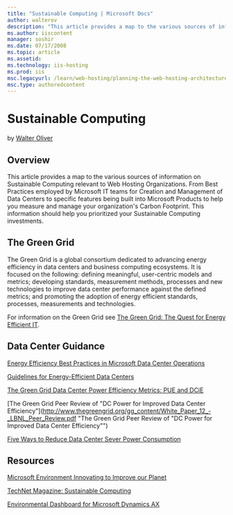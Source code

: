 ```yaml
---
title: "Sustainable Computing | Microsoft Docs"
author: walterov
description: "This article provides a map to the various sources of information on Sustainable Computing relevant to Web Hosting Organizations. From Best Practices employe..."
ms.author: iiscontent
manager: soshir
ms.date: 07/17/2008
ms.topic: article
ms.assetid: 
ms.technology: iis-hosting
ms.prod: iis
msc.legacyurl: /learn/web-hosting/planning-the-web-hosting-architecture/sustainable-computing
msc.type: authoredcontent
---
```

Sustainable Computing
====================
by [Walter Oliver](https://github.com/walterov)

## Overview

This article provides a map to the various sources of information on Sustainable Computing relevant to Web Hosting Organizations. From Best Practices employed by Microsoft IT teams for Creation and Management of Data Centers to specific features being built into Microsoft Products to help you measure and manage your organization's Carbon Footprint. This information should help you prioritized your Sustainable Computing investments.

## The Green Grid

The Green Grid is a global consortium dedicated to advancing energy efficiency in data centers and business computing ecosystems. It is focused on the following: defining meaningful, user-centric models and metrics; developing standards, measurement methods, processes and new technologies to improve data center performance against the defined metrics; and promoting the adoption of energy efficient standards, processes, measurements and technologies.

For information on the Green Grid see [The Green Grid: The Quest for Energy Efficient IT](https://www.microsoft.com/environment/our_commitment/articles/green_grid.aspx "The Green Grid: The Quest for Energy Efficient IT").

## Data Center Guidance

[Energy Efficiency Best Practices in Microsoft Data Center Operations](https://www.microsoft.com/environment/our_commitment/articles/datacenter_bp.aspx "Energy Efficiency Best Practices in Microsoft Data Center Operations")

[Guidelines for Energy-Efficient Data Centers](http://www.thegreengrid.org/gg_content/Green_Grid_Guidelines_WP.pdf "Guidelines for Energy-Efficient Data Centers")

[The Green Grid Data Center Power Efficiency Metrics: PUE and DCiE](http://www.thegreengrid.org/gg_content/TGG_Data_Center_Power_Efficiency_Metrics_PUE_and_DCiE.pdf "The Green Grid Data Center Power Efficiency Metrics: PUE and DCiE")

[The Green Grid Peer Review of "DC Power for Improved Data Center Efficiency"](http://www.thegreengrid.org/gg_content/White_Paper_12_-_LBNL_Peer_Review.pdf "The Green Grid Peer Review of "DC Power for Improved Data Center Efficiency"")

[Five Ways to Reduce Data Center Sever Power Consumption](http://www.thegreengrid.org/gg_content/White_Paper_7_-_Five_Ways_to_Save_Power.pdf "Five Ways to Reduce Data Center Sever Power Consumption")

## Resources

[Microsoft Environment Innovating to Improve our Planet](https://www.microsoft.com/environment/ "Microsoft Environment innovating to Improve our Planet")

[TechNet Magazine: Sustainable Computing](https://technet.microsoft.com/en-us/magazine/cc462910.aspx "TechNet Magazine: Sustainable Computing")

[Environmental Dashboard for Microsoft Dynamics AX](https://www.microsoft.com/environment/business_solutions/articles/dynamics_ax.aspx "Environmental Dashboard for Microsoft Dynamics AX")